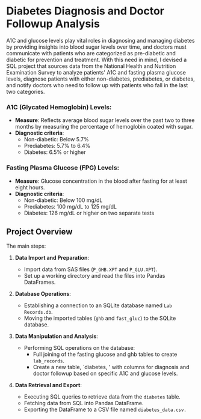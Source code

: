#  Diabetes Diagnosis and Doctor Followup Analysis

A1C and glucose levels play vital roles in diagnosing and managing diabetes by providing insights into blood sugar levels over time, and doctors must communicate with patients who are categorized as pre-diabetic and diabetic for prevention and treatment. With this need in mind, I devised a SQL project that sources data from the National Health and Nutrition Examination Survey to analyze patients' A1C and fasting plasma glucose levels, diagnose patients with either non-diabetes, prediabetes, or diabetes, and notify doctors who need to follow up with patients who fall in the last two categories. 

### A1C (Glycated Hemoglobin) Levels:
- **Measure**: Reflects average blood sugar levels over the past two to three months by measuring the percentage of hemoglobin coated with sugar.
- **Diagnostic criteria**:
  - Non-diabetic: Below 5.7%
  - Prediabetes: 5.7% to 6.4%
  - Diabetes: 6.5% or higher

### Fasting Plasma Glucose (FPG) Levels:
- **Measure**: Glucose concentration in the blood after fasting for at least eight hours.
- **Diagnostic criteria**:
    - Non-diabetic: Below 100 mg/dL
    - Prediabetes: 100 mg/dL to 125 mg/dL
    - Diabetes: 126 mg/dL or higher on two separate tests

## Project Overview

The main steps:

1. **Data Import and Preparation**:
   - Import data from SAS files (`P_GHB.XPT` and `P_GLU.XPT`).
   - Set up a working directory and read the files into Pandas DataFrames.
  
2. **Database Operations**:
   - Establishing a connection to an SQLite database named `Lab Records.db`.
   - Moving the imported tables (`ghb` and `fast_gluc`) to the SQLite database.
  
3. **Data Manipulation and Analysis**:
   - Performing SQL operations on the database:
     - Full joining of the fasting glucose and ghb tables to create `lab_records`.
     - Create a new table, `diabetes, ' with columns for diagnosis and doctor followup based on specific A1C and glucose levels.
  
4. **Data Retrieval and Export**:
   - Executing SQL queries to retrieve data from the `diabetes` table.
   - Fetching data from SQL into Pandas DataFrame.
   - Exporting the DataFrame to a CSV file named `diabetes_data.csv.`

